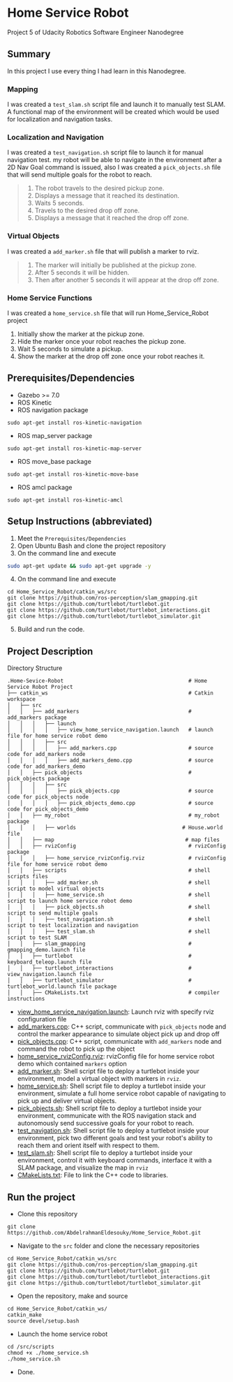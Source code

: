 # Home Service Robot
Project 5 of Udacity Robotics Software Engineer Nanodegree

## Summary 

In this project I use every thing I had learn in this Nanodegree. 

### Mapping  
I was created a `test_slam.sh` script file and launch it to manually test SLAM. A functional map of the environment will be created which would be used for localization and navigation tasks.
### Localization and Navigation  
I was created a `test_navigation.sh` script file to launch it for manual navigation test. my robot will be able to navigate in the environment after a 2D Nav Goal command is issued, also I was created a `pick_objects.sh` file that will send multiple goals for the robot to reach. 

> 1. The robot travels to the desired pickup zone.
> 2. Displays a message that it reached its destination.
> 3. Waits 5 seconds.
> 4. Travels to the desired drop off zone.
> 5. Displays a message that it reached the drop off zone.

### Virtual Objects

 I was created a `add_marker.sh` file that will publish a marker to rviz.

> 1. The marker will initially be published at the pickup zone.
> 2. After 5 seconds it will be hidden. 
> 3. Then after another 5 seconds it will appear at the drop off zone.

### Home Service Functions  
I was created a `home_service.sh` file that will run Home_Service_Robot project
1. Initially show the marker at the pickup zone. 
2. Hide the marker once your robot reaches the pickup zone. 
3. Wait 5 seconds to simulate a pickup. 
4. Show the marker at the drop off zone once your robot reaches it.


## Prerequisites/Dependencies  
* Gazebo >= 7.0  
* ROS Kinetic  
* ROS navigation package  
```
sudo apt-get install ros-kinetic-navigation
```
* ROS map_server package  
```
sudo apt-get install ros-kinetic-map-server
```
* ROS move_base package  
```
sudo apt-get install ros-kinetic-move-base
```
* ROS amcl package  
```
sudo apt-get install ros-kinetic-amcl
```

## Setup Instructions (abbreviated)  
1. Meet the `Prerequisites/Dependencies`  
2. Open Ubuntu Bash and clone the project repository  
3. On the command line and execute  
```bash
sudo apt-get update && sudo apt-get upgrade -y
```
4. On the command line and execute  
```
cd Home_Service_Robot/catkin_ws/src  
git clone https://github.com/ros-perception/slam_gmapping.git  
git clone https://github.com/turtlebot/turtlebot.git  
git clone https://github.com/turtlebot/turtlebot_interactions.git  
git clone https://github.com/turtlebot/turtlebot_simulator.git  
```
5. Build and run the code.  

## Project Description  
Directory Structure  
```
.Home-Sevice-Robot                                        # Home Service Robot Project
├── catkin_ws                                             # Catkin workspace
│   ├── src
│   │   ├── add_markers                                   # add_markers package        
│   │   │   ├── launch
│   │   │   │   ├── view_home_service_navigation.launch   # launch file for home service robot demo
│   │   │   ├── src
│   │   │   │   ├── add_markers.cpp                       # source code for add_markers node
│   │   │   │   ├── add_markers_demo.cpp                  # source code for add_markers_demo
│   │   ├── pick_objects                                  # pick_objects package     
│   │   │   ├── src
│   │   │   │   ├── pick_objects.cpp                      # source code for pick_objects node
│   │   │   │   ├── pick_objects_demo.cpp                 # source code for pick_objects_demo
│   │   ├── my_robot	                                  # my_robot package 
│   │   │   ├── worlds              					# House.world file
│   │   ├── map	                                  		 # map files 
│   │   ├── rvizConfig                                    # rvizConfig package        
│   │   │   ├── home_service_rvizConfig.rviz              # rvizConfig file for home service robot demo  
│   │   ├── scripts                                       # shell scripts files
│   │   │   ├── add_marker.sh                             # shell script to model virtual objects  
│   │   │   ├── home_service.sh                           # shell script to launch home service robot demo  
│   │   │   ├── pick_objects.sh                           # shell script to send multiple goals  
│   │   │   ├── test_navigation.sh                        # shell script to test localization and navigation
│   │   │   ├── test_slam.sh                              # shell script to test SLAM
│   │   ├── slam_gmapping                                 # gmapping_demo.launch file
│   │   ├── turtlebot                                     # keyboard_teleop.launch file
│   │   ├── turtlebot_interactions                        # view_navigation.launch file
│   │   ├── turtlebot_simulator                           # turtlebot_world.launch file package        
│   │   ├── CMakeLists.txt                                # compiler instructions
```
- [view_home_service_navigation.launch](Home_Service_Robot/catkin_ws/src/add_markers/launch/view_home_service_navigation.launch): Launch rviz with specify rviz configuration file  
- [add_markers.cpp](Home_Service_Robot/catkin_ws/src/pick_objects/src/add_markers.cpp): C++ script, communicate with `pick_objects` node and control the marker appearance to simulate object pick up and drop off   
- [pick_objects.cpp](Home_Service_Robot/catkin_ws/src/pick_objects/src/pick_objects.cpp): C++ script, communicate with `add_markers` node and command the robot to pick up the object  
- [home_service_rvizConfig.rviz](Home_Service_Robot/catkin_ws/src/rvizConfig/home_service_rvizConfig.rviz): rvizConfig file for home service robot demo which contained `markers` option  
- [add_marker.sh](Home_Service_Robot/catkin_ws/src/scripts/add_marker.sh): Shell script file to deploy a turtlebot inside your environment, model a virtual object with markers in `rviz`.  
- [home_service.sh](Home_Service_Robot/catkin_ws/src/scripts/home_service.sh): Shell script file to deploy a turtlebot inside your environment, simulate a full home service robot capable of navigating to pick up and deliver virtual objects.  
- [pick_objects.sh](Home_Service_Robot/catkin_ws/src/scripts/pick_objects.sh): Shell script file to deploy a turtlebot inside your environment, communicate with the ROS navigation stack and autonomously send successive goals for your robot to reach.  
- [test_navigation.sh](Home_Service_Robot/catkin_ws/src/scripts/test_navigation.sh): Shell script file to deploy a turtlebot inside your environment, pick two different goals and test your robot's ability to reach them and orient itself with respect to them.  
- [test_slam.sh](Home_Service_Robot/catkin_ws/src/scripts/test_slam.sh): Shell script file to deploy a turtlebot inside your environment, control it with keyboard commands, interface it with a SLAM package, and visualize the map in `rviz`  
- [CMakeLists.txt](Home_Service_Robot/catkin_ws/src/CMakeLists.txt): File to link the C++ code to libraries.  

## Run the project  
* Clone this repository

```
git clone https://github.com/AbdelrahmanEldesouky/Home_Service_Robot.git
```

* Navigate to the `src` folder and clone the necessary repositories  

```
cd Home_Service_Robot/catkin_ws/src  
git clone https://github.com/ros-perception/slam_gmapping.git  
git clone https://github.com/turtlebot/turtlebot.git  
git clone https://github.com/turtlebot/turtlebot_interactions.git  
git clone https://github.com/turtlebot/turtlebot_simulator.git  
```
* Open the repository, make and source  
```
cd Home_Service_Robot/catkin_ws/
catkin_make
source devel/setup.bash
```
* Launch the home service robot
```
cd /src/scripts
chmod +x ./home_service.sh
./home_service.sh
```
* Done. 
